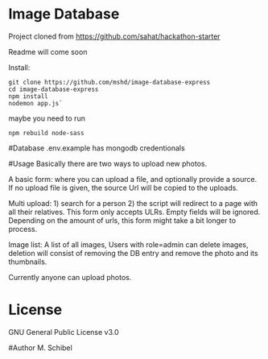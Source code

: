 Image Database
=======================

Project cloned from https://github.com/sahat/hackathon-starter


Readme will come soon

Install:

```
git clone https://github.com/mshd/image-database-express
cd image-database-express
npm install
nodemon app.js`
```

maybe you need to run
```
npm rebuild node-sass
```

#Database
.env.example has mongodb credentionals


#Usage
Basically there are two ways to upload new photos.

A basic form: where you can upload a file, and optionally provide a source.
If no upload file is given, the source Url will be copied to the uploads.

Multi upload: 1) search for a person 2) the script will redirect to a page with all their relatives. This form only accepts ULRs. Empty fields will be ignored. Depending on the amount of urls, this form might take a bit longer to process.

Image list: A list of all images, Users with role=admin can delete images, deletion will consist of removing the DB entry and remove the photo and its thumbnails.

Currently anyone can upload photos.

# License

GNU General Public License v3.0

#Author
M. Schibel